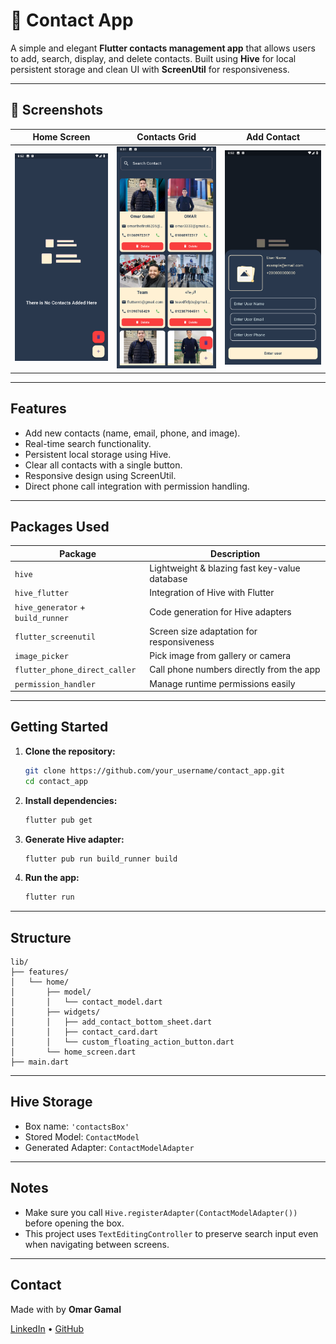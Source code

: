 # 📱 Contact App

A simple and elegant **Flutter contacts management app** that allows users to add, search, display, and delete contacts. Built using **Hive** for local persistent storage and clean UI with **ScreenUtil** for responsiveness.

---

## 📸 Screenshots

| Home Screen | Contacts Grid | Add Contact |
|-------------|---------------|--------------|
| ![](assets/screenshots/homeScreen.png) | ![](assets/screenshots/contacts.png) | ![](assets/screenshots/addContacts.png) |

---

## Features

-  Add new contacts (name, email, phone, and image).
-  Real-time search functionality.
-  Persistent local storage using Hive.
-  Clear all contacts with a single button.
-  Responsive design using ScreenUtil.
-  Direct phone call integration with permission handling.

---

## Packages Used

| Package | Description |
|--------|-------------|
| `hive` | Lightweight & blazing fast key-value database |
| `hive_flutter` | Integration of Hive with Flutter |
| `hive_generator` + `build_runner` | Code generation for Hive adapters |
| `flutter_screenutil` | Screen size adaptation for responsiveness |
| `image_picker` | Pick image from gallery or camera |
| `flutter_phone_direct_caller` | Call phone numbers directly from the app |
| `permission_handler` | Manage runtime permissions easily |

---

##  Getting Started

1. **Clone the repository:**

   ```bash
   git clone https://github.com/your_username/contact_app.git
   cd contact_app
   ```

2. **Install dependencies:**

   ```bash
   flutter pub get
   ```

3. **Generate Hive adapter:**

   ```bash
   flutter pub run build_runner build
   ```

4. **Run the app:**

   ```bash
   flutter run
   ```

---

## Structure

```
lib/
├── features/
│   └── home/
│       ├── model/
│       │   └── contact_model.dart
│       ├── widgets/
│       │   ├── add_contact_bottom_sheet.dart
│       │   ├── contact_card.dart
│       │   └── custom_floating_action_button.dart
│       └── home_screen.dart
├── main.dart
```

---

## Hive Storage

* Box name: `'contactsBox'`
* Stored Model: `ContactModel`
* Generated Adapter: `ContactModelAdapter`

---

## Notes

* Make sure you call `Hive.registerAdapter(ContactModelAdapter())` before opening the box.
* This project uses `TextEditingController` to preserve search input even when navigating between screens.

---

## Contact

Made with by **Omar Gamal**

[LinkedIn](https://www.linkedin.com/in/omar-gamal-6508652a1/) • [GitHub](https://github.com/OmarGamal-MobileApps-developer)
